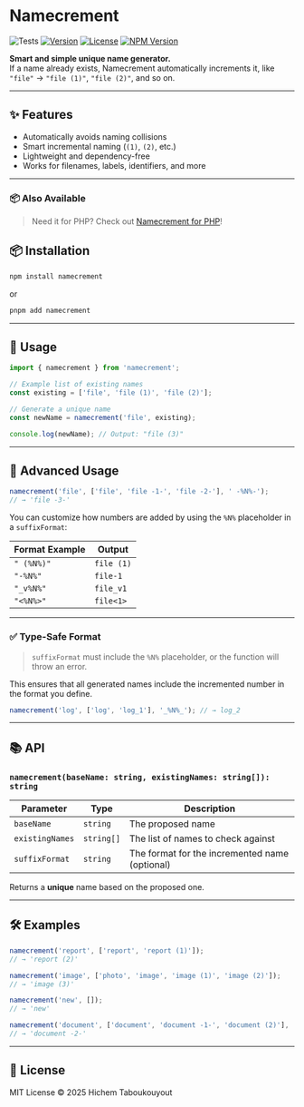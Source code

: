 # Namecrement

<p align="center">

![Tests](https://github.com/HichemTab-tech/Namecrement/workflows/Test/badge.svg) 
[![Version](https://img.shields.io/badge/version-1.1.0-blue.svg)](https://github.com/HichemTab-tech/Namecrement/releases) [![License](https://img.shields.io/badge/license-MIT-green.svg)](https://github.com/HichemTab-tech/Namecrement/blob/main/LICENSE)
[![NPM Version](https://img.shields.io/npm/v/namecrement.svg)](https://www.npmjs.com/package/namecrement)

</p>

**Smart and simple unique name generator.**  
If a name already exists, Namecrement automatically increments it,
like `"file"` → `"file (1)"`, `"file (2)"`, and so on.

---

## ✨ Features

- Automatically avoids naming collisions
- Smart incremental naming (`(1)`, `(2)`, etc.)
- Lightweight and dependency-free
- Works for filenames, labels, identifiers, and more

---

### 📦 Also Available

> Need it for PHP? Check out [Namecrement for PHP](https://github.com/HichemTab-tech/Namecrement-php)!

## 📦 Installation

```bash
npm install namecrement
```

or

```bash
pnpm add namecrement
```

---

## 🚀 Usage

```javascript
import { namecrement } from 'namecrement';

// Example list of existing names
const existing = ['file', 'file (1)', 'file (2)'];

// Generate a unique name
const newName = namecrement('file', existing);

console.log(newName); // Output: "file (3)"
```

---

## 🧠 Advanced Usage

```ts
namecrement('file', ['file', 'file -1-', 'file -2-'], ' -%N%-');
// → 'file -3-'
```

You can customize how numbers are added by using the `%N%` placeholder in a `suffixFormat`:

| Format Example    | Output             |
|-------------------|--------------------|
| `" (%N%)"`        | `file (1)`         |
| `"-%N%"`          | `file-1`           |
| `"_v%N%"`         | `file_v1`          |
| `"<%N%>"`         | `file<1>`          |

---

### ✅ Type-Safe Format

> `suffixFormat` must include the `%N%` placeholder, or the function will throw an error.

This ensures that all generated names include the incremented number in the format you define.

```ts
namecrement('log', ['log', 'log_1'], '_%N%_'); // → log_2
```

---

## 📚 API

### `namecrement(baseName: string, existingNames: string[]): string`

| Parameter       | Type       | Description                                    |
|-----------------|------------|------------------------------------------------|
| `baseName`      | `string`   | The proposed name                              |
| `existingNames` | `string[]` | The list of names to check against             |
| `suffixFormat`  | `string`   | The format for the incremented name (optional) |

Returns a **unique** name based on the proposed one.

---

## 🛠️ Examples

```javascript
namecrement('report', ['report', 'report (1)']); 
// → 'report (2)'

namecrement('image', ['photo', 'image', 'image (1)', 'image (2)']);
// → 'image (3)'

namecrement('new', []);
// → 'new'

namecrement('document', ['document', 'document -1-', 'document (2)'], ' -%N%-');
// → 'document -2-'
```

---

## 📄 License

MIT License © 2025 Hichem Taboukouyout